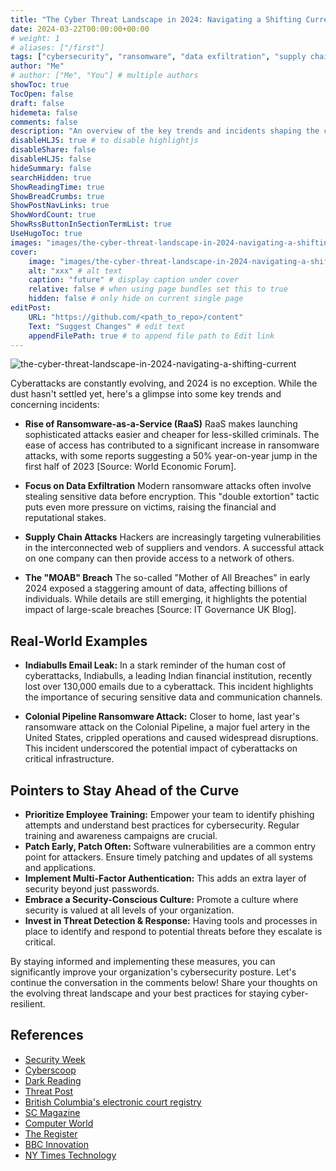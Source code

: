 ```yaml
---
title: "The Cyber Threat Landscape in 2024: Navigating a Shifting Current"
date: 2024-03-22T00:00:00+00:00
# weight: 1
# aliases: ["/first"]
tags: ["cybersecurity", "ransomware", "data exfiltration", "supply chain attacks", "employee training", "threat detection"]
author: "Me"
# author: ["Me", "You"] # multiple authors
showToc: true
TocOpen: false
draft: false
hidemeta: false
comments: false
description: "An overview of the key trends and incidents shaping the cyber threat landscape in 2024, including the rise of Ransomware-as-a-Service, supply chain attacks, and major breaches."
disableHLJS: true # to disable highlightjs
disableShare: false
disableHLJS: false
hideSummary: false
searchHidden: true
ShowReadingTime: true
ShowBreadCrumbs: true
ShowPostNavLinks: true
ShowWordCount: true
ShowRssButtonInSectionTermList: true
UseHugoToc: true
images: "images/the-cyber-threat-landscape-in-2024-navigating-a-shifting-current"
cover:
    image: "images/the-cyber-threat-landscape-in-2024-navigating-a-shifting-current" # image path/url
    alt: "xxx" # alt text
    caption: "future" # display caption under cover
    relative: false # when using page bundles set this to true
    hidden: false # only hide on current single page
editPost:
    URL: "https://github.com/<path_to_repo>/content"
    Text: "Suggest Changes" # edit text
    appendFilePath: true # to append file path to Edit link
---
```


![the-cyber-threat-landscape-in-2024-navigating-a-shifting-current](/images/the-cyber-threat-landscape-in-2024-navigating-a-shifting-current.png)

Cyberattacks are constantly evolving, and 2024 is no exception. While the dust hasn't settled yet, here's a glimpse into some key trends and concerning incidents:

- **Rise of Ransomware-as-a-Service (RaaS)**
RaaS makes launching sophisticated attacks easier and cheaper for less-skilled criminals. The ease of access has contributed to a significant increase in ransomware attacks, with some reports suggesting a 50% year-on-year jump in the first half of 2023 [Source: World Economic Forum].

- **Focus on Data Exfiltration**
Modern ransomware attacks often involve stealing sensitive data before encryption. This "double extortion" tactic puts even more pressure on victims, raising the financial and reputational stakes.

- **Supply Chain Attacks**
Hackers are increasingly targeting vulnerabilities in the interconnected web of suppliers and vendors. A successful attack on one company can then provide access to a network of others.

- **The "MOAB" Breach**
The so-called "Mother of All Breaches" in early 2024 exposed a staggering amount of data, affecting billions of individuals. While details are still emerging, it highlights the potential impact of large-scale breaches [Source: IT Governance UK Blog].

## Real-World Examples
- **Indiabulls Email Leak:** In a stark reminder of the human cost of cyberattacks, Indiabulls, a leading Indian financial institution, recently lost over 130,000 emails due to a cyberattack. This incident highlights the importance of securing sensitive data and communication channels.

- **Colonial Pipeline Ransomware Attack:** Closer to home, last year's ransomware attack on the Colonial Pipeline, a major fuel artery in the United States, crippled operations and caused widespread disruptions. This incident underscored the potential impact of cyberattacks on critical infrastructure.

## Pointers to Stay Ahead of the Curve
- **Prioritize Employee Training:** Empower your team to identify phishing attempts and understand best practices for cybersecurity. Regular training and awareness campaigns are crucial.
- **Patch Early, Patch Often:** Software vulnerabilities are a common entry point for attackers. Ensure timely patching and updates of all systems and applications.
- **Implement Multi-Factor Authentication:** This adds an extra layer of security beyond just passwords.
- **Embrace a Security-Conscious Culture:** Promote a culture where security is valued at all levels of your organization.
- **Invest in Threat Detection & Response:** Having tools and processes in place to identify and respond to potential threats before they escalate is critical.

By staying informed and implementing these measures, you can significantly improve your organization's cybersecurity posture. Let's continue the conversation in the comments below! Share your thoughts on the evolving threat landscape and your best practices for staying cyber-resilient.

## References
- [Security Week](https://www.securityweek.com/)
- [Cyberscoop](https://cyberscoop.com/)
- [Dark Reading](https://www.darkreading.com/)
- [Threat Post](https://threatpost.com/)
- [British Columbia's electronic court registry](https://justice.gov.bc.ca/cso/)
- [SC Magazine](https://www.scmagazine.com/)
- [Computer World](https://www.computerworld.com/)
- [The Register](https://www.theregister.com/)
- [BBC Innovation](https://www.bbc.com/innovation)
- [NY Times Technology](https://www.nytimes.com/international/section/technology)
